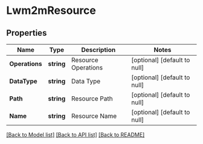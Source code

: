 # Lwm2mResource

## Properties
Name | Type | Description | Notes
------------ | ------------- | ------------- | -------------
**Operations** | **string** | Resource Operations | [optional] [default to null]
**DataType** | **string** | Data Type | [optional] [default to null]
**Path** | **string** | Resource Path | [optional] [default to null]
**Name** | **string** | Resource Name | [optional] [default to null]

[[Back to Model list]](../README.md#documentation-for-models) [[Back to API list]](../README.md#documentation-for-api-endpoints) [[Back to README]](../README.md)

